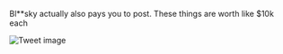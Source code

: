 Bl**sky actually also pays you to post. These things are worth like $10k each


![Tweet image](/assets/crosspoast/F3LroLca0AADNRB.png)

